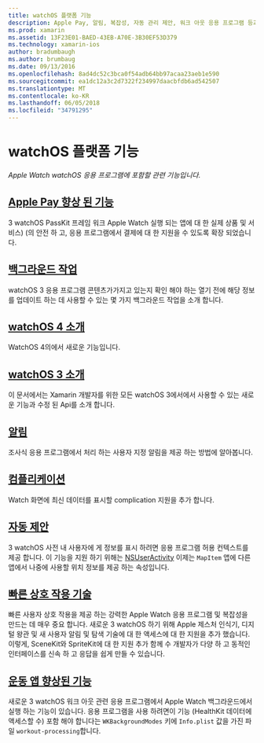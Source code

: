 ```yaml
---
title: watchOS 플랫폼 기능
description: Apple Pay, 알림, 복잡성, 자동 관리 제안, 워크 아웃 응용 프로그램 등과 같은 watchOS 플랫폼 기능을 설명 하는 다양 한 지침은이 문서 연결 되어 있습니다.
ms.prod: xamarin
ms.assetid: 13F23E01-BAED-43EB-A70E-3B30EF53D379
ms.technology: xamarin-ios
author: bradumbaugh
ms.author: brumbaug
ms.date: 09/13/2016
ms.openlocfilehash: 8ad4dc52c3bca0f54adb64bb97acaa23aeb1e590
ms.sourcegitcommit: ea1dc12a3c2d7322f234997daacbfdb6ad542507
ms.translationtype: MT
ms.contentlocale: ko-KR
ms.lasthandoff: 06/05/2018
ms.locfileid: "34791295"
---
```

# <a name="watchos-platform-features"></a>watchOS 플랫폼 기능

_Apple Watch watchOS 응용 프로그램에 포함할 관련 기능입니다._

## <a name="apple-pay-enhancementsioswatchosplatformapple-paymd"></a>[Apple Pay 향상 된 기능](~/ios/watchos/platform/apple-pay.md)

3 watchOS PassKit 프레임 워크 Apple Watch 실행 되는 앱에 대 한 실제 상품 및 서비스) (의 안전 하 고, 응용 프로그램에서 결제에 대 한 지원을 수 있도록 확장 되었습니다.

## <a name="background-tasksioswatchosplatformbackground-tasksmd"></a>[백그라운드 작업](~/ios/watchos/platform/background-tasks.md)

watchOS 3 응용 프로그램 콘텐츠가가지고 있는지 확인 해야 하는 열기 전에 해당 정보를 업데이트 하는 데 사용할 수 있는 몇 가지 백그라운드 작업을 소개 합니다.

## <a name="introduction-to-watchos-4introduction-to-watchos4md"></a>[watchOS 4 소개](introduction-to-watchos4.md)

WatchOS 4의에서 새로운 기능입니다.

## <a name="introduction-to-watchos-3introduction-to-watchos3indexmd"></a>[watchOS 3 소개](introduction-to-watchos3/index.md)

이 문서에서는 Xamarin 개발자를 위한 모든 watchOS 3에서에서 사용할 수 있는 새로운 기능과 수정 된 Api를 소개 합니다.

##  <a name="notificationsnotificationsmd"></a>[알림](notifications.md)

조사식 응용 프로그램에서 처리 하는 사용자 지정 알림을 제공 하는 방법에 알아봅니다.

##  <a name="complicationscomplicationsmd"></a>[컴플리케이션](complications.md)

Watch 화면에 최신 데이터를 표시할 complication 지원을 추가 합니다.


## <a name="proactive-suggestionsioswatchosplatformproactive-suggestionsmd"></a>[자동 제안](~/ios/watchos/platform/proactive-suggestions.md)

3 watchOS 사전 내 사용자에 게 정보를 표시 하려면 응용 프로그램 허용 컨텍스트를 제공 합니다. 이 기능을 지원 하기 위해는 [NSUserActivity](https://developer.apple.com/reference/foundation/nsuseractivity) 이제는 `MapItem` 앱에 다른 앱에서 나중에 사용할 위치 정보를 제공 하는 속성입니다.

## <a name="quick-interaction-techniquesioswatchosplatformquick-interaction-techniquesmd"></a>[빠른 상호 작용 기술](~/ios/watchos/platform/quick-interaction-techniques.md)

빠른 사용자 상호 작용을 제공 하는 강력한 Apple Watch 응용 프로그램 및 복잡성을 만드는 데 매우 중요 합니다. 새로운 3 watchOS 하기 위해 Apple 제스처 인식기, 디지털 왕관 및 새 사용자 알림 및 탐색 기술에 대 한 액세스에 대 한 지원을 추가 했습니다. 이렇게, SceneKit와 SpriteKit에 대 한 지원 추가 함께 수 개발자가 다양 하 고 동적인 인터페이스를 신속 하 고 응답을 쉽게 만들 수 있습니다.

## <a name="workout-app-enhancementsioswatchosplatformworkout-appsmd"></a>[운동 앱 향상된 기능](~/ios/watchos/platform/workout-apps.md)

새로운 3 watchOS 워크 아웃 관련 응용 프로그램에서 Apple Watch 백그라운드에서 실행 하는 기능이 있습니다. 응용 프로그램을 사용 하려면이 기능 (HealthKit 데이터에 액세스할 수) 포함 해야 합니다는 `WKBackgroundModes` 키에 `Info.plist` 값을 가진 파일 `workout-processing`합니다.
